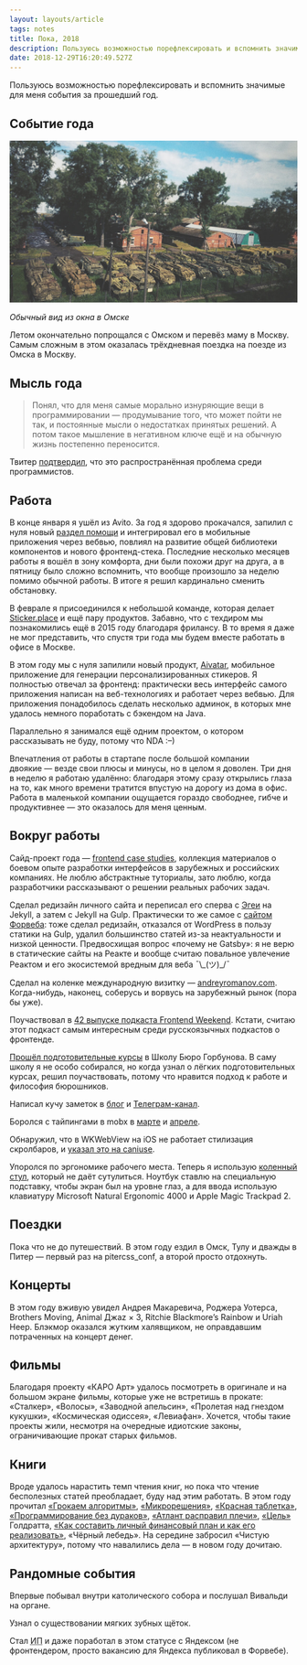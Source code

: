 ```yaml
---
layout: layouts/article
tags: notes
title: Пока, 2018
description: Пользуюсь возможностью порефлексировать и вспомнить значимые для меня события за прошедший год
date: 2018-12-29T16:20:49.527Z
---
```

Пользуюсь возможностью порефлексировать и вспомнить значимые для меня события за прошедший год.

## Событие года

![Вид из окна в Омске](assets/omsk.jpg)

*Обычный вид из окна в Омске*

Летом окончательно попрощался с Омском и перевёз маму в Москву. Самым сложным в этом оказалась трёхдневная поездка на поезде из Омска в Москву.

## Мысль года

> Понял, что для меня самые морально изнуряющие вещи в программировании — продумывание того, что может пойти не так, и постоянные мысли о недостатках принятых решений. А потом такое мышление в негативном ключе ещё и на обычную жизнь постепенно переносится.

Твитер [подтвердил](https://twitter.com/andrew__romanov/status/1025892579529961472), что это распространённая проблема среди программистов.

## Работа

В конце января я ушёл из Avito. За год я здорово прокачался, запилил с нуля новый [раздел помощи](https://support.avito.ru) и интегрировал его в мобильные приложения через вебвью, повлиял на развитие общей библиотеки компонентов и нового фронтенд-стека. Последние несколько месяцев работы я вошёл в зону комфорта, дни были похожи друг на друга, а в пятницу было сложно вспомнить, что вообще произошло за неделю помимо обычной работы. В итоге я решил кардинально сменить обстановку.

В феврале я присоединился к небольшой команде, которая делает [Sticker.place](https://sticker.place) и ещё пару продуктов. Забавно, что с техдиром мы познакомились ещё в 2015 году благодаря фрилансу. В то время я даже не мог представить, что спустя три года мы будем вместе работать в офисе в Москве.

В этом году мы с нуля запилили новый продукт, [Aivatar](https://aivatar.co), мобильное приложение для генерации персонализированных стикеров. Я полностью отвечал за фронтенд: практически весь интерфейс самого приложения написан на веб-технологиях и работает через вебвью. Для приложения понадобилось сделать несколько админок, в которых мне удалось немного поработать с бэкендом на Java.

Параллельно я занимался ещё одним проектом, о котором рассказывать не буду, потому что NDA :–)

Впечатления от работы в стартапе после большой компании двоякие — везде свои плюсы и минусы, но в целом я доволен. Три дня в неделю я работаю удалённо: благодаря этому сразу открылись глаза на то, как много времени тратится впустую на дорогу из дома в офис. Работа в маленькой компании ощущается гораздо свободнее, гибче и продуктивнее — это оказалось для меня ценным.

## Вокруг работы

Сайд-проект года — [frontend case studies](http://github.com/andrew--r/frontend-case-studies), коллекция материалов о боевом опыте разработки интерфейсов в зарубежных и российских компаниях. Не люблю абстрактные туториалы, зато люблю, когда разработчики рассказывают о решении реальных рабочих задач.

Сделал редизайн личного сайта и переписал его сперва с [Эгеи](https://blogengine.ru/) на Jekyll, а затем с Jekyll на Gulp. Практически то же самое с [сайтом Форвеба](https://forwebdev.ru): тоже сделал редизайн, отказался от WordPress в пользу статики на Gulp, удалил большинство статей из-за неактуальности и низкой ценности. Предвосхищая вопрос «почему не Gatsby»: я не верю в статические сайты на Реакте и вообще считаю повальное увлечение Реактом и его экосистемой вредным для веба ¯\\\_(ツ)\_/¯

Сделал на коленке международную визитку — [andreyromanov.com](https://andreyromanov.com/). Когда-нибудь, наконец, соберусь и ворвусь на зарубежный рынок (пора бы уже).

Поучаствовал в [42 выпуске подкаста Frontend Weekend](https://soundcloud.com/frontend-weekend/fw-42). Кстати, считаю этот подкаст самым интересным среди русскоязычных подкастов о фронтенде.

[Прошёл подготовительные курсы](https://bureau.ru/school/certificate/prep/andrey-romanov/) в Школу Бюро Горбунова. В саму школу я не особо собирался, но когда узнал о лёгких подготовительных курсах, решил поучаствовать, потому что нравится подход к работе и философия бюрошников.

Написал кучу заметок в [блог](/notes) и [Телеграм-канал](https://t.me/andrew_r_notes).

Боролся с тайпингами в mobx в [марте](https://github.com/mobxjs/mobx/pull/1393) и [апреле](https://github.com/mobxjs/mobx/pull/1521).

Обнаружил, что в WKWebView на iOS не работает стилизация скролбаров, и [указал это на caniuse](https://github.com/Fyrd/caniuse/pull/4586).

Упоролся по эргономике рабочего места. Теперь я использую [коленный стул](https://smartstool.ru/catalog/smartstulya/smartstool-km01l-kolennyij-stul-bez-spinki-s-gazliftom.html), который не даёт сутулиться. Ноутбук ставлю на специальную подставку, чтобы экран был на уровне глаз, а для ввода использую клавиатуру Microsoft Natural Ergonomic 4000 и Apple Magic Trackpad 2.

## Поездки

Пока что не до путешествий. В этом году ездил в Омск, Тулу и дважды в Питер — первый раз на pitercss_conf, а второй просто отдохнуть.

## Концерты

В этом году вживую увидел Андрея Макаревича, Роджера Уотерса, Brothers Moving, Animal Джаz × 3, Ritchie Blackmore’s Rainbow и Uriah Heep. Блэкмор оказался жутким халявщиком, не оправдавшим потраченных на концерт денег.

## Фильмы

Благодаря проекту «КАРО Арт» удалось посмотреть в оригинале и на большом экране фильмы, которые уже не встретишь в прокате: «Сталкер», «Волосы», «Заводной апельсин», «Пролетая над гнездом кукушки», «Космическая одиссея», «Левиафан». Хочется, чтобы такие проекты жили, несмотря на очередные идиотские законы, ограничивающие прокат старых фильмов.

## Книги

Вроде удалось нарастить темп чтения книг, но пока что чтение бесполезных статей преобладает, буду над этим работать. В этом году прочитал [«Грокаем алгоритмы»](/notes/grokaem-algoritmy), [«Микрорешения»](/notes/microresolutions), [«Красная таблетка»](/notes/red-pill), [«Программирование без дураков»](/notes/weniger-schlecht-programmieren), [«Атлант расправил плечи»](/notes/atlas-shrugged), [«Цель»](/notes/goldratt-the-goal) Голдратта, [«Как составить личный финансовый план и как его реализовать»](/notes/finplan), «Чёрный лебедь». На середине забросил «Чистую архитектуру», потому что навалились дела — в новом году дочитаю.

## Рандомные события

Впервые побывал внутри католического собора и послушал Вивальди на органе.

Узнал о существовании мягких зубных щёток.

Стал <abbr title="Индивидуальный предприниматель">ИП</abbr> и даже поработал в этом статусе с Яндексом (не фронтендером, просто вакансию для Яндекса публиковал в Форвебе).
